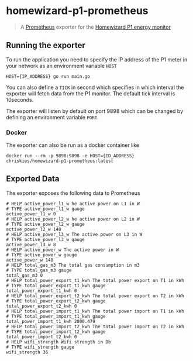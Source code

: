 # homewizard-p1-prometheus
> A [Prometheus](https://prometheus.io/) exporter for the [Homewizard P1 energy monitor](https://www.homewizard.nl/homewizard-wi-fi-p1-meter)
## Running the exporter
To run the application you need to specify the IP address of the P1 meter in your network as an environment variable `HOST`
```
HOST={IP_ADDRESS} go run main.go
```

You can also define a `TICK` in second which specifies in which interval the exporter will fetch data from the P1 monitor. The default tick interval is 10seconds.

The exporter will listen by default on port 9898 which can be changed by defining an environment variable `PORT`.

### Docker
The exporter can also be run as a docker container like
```
docker run --rm -p 9898:9898 -e HOST={ID_ADDRESS} chriskies/homewizard-p1-prometheus:latest
```

## Exported Data
The exporter exposes the following data to Prometheus
```
# HELP active_power_l1_w he active power on L1 in W
# TYPE active_power_l1_w gauge
active_power_l1_w 0
# HELP active_power_l2_w he active power on L2 in W
# TYPE active_power_l2_w gauge
active_power_l2_w 140
# HELP active_power_l3_w The active power on L3 in W
# TYPE active_power_l3_w gauge
active_power_l3_w 8
# HELP active_power_w The active power in W
# TYPE active_power_w gauge
active_power_w 148
# HELP total_gas_m3 The total gas consumption in m3
# TYPE total_gas_m3 gauge
total_gas_m3 0
# HELP total_power_export_t1_kwh The total power export on T1 in kWh
# TYPE total_power_export_t1_kwh gauge
total_power_export_t1_kwh 0
# HELP total_power_export_t2_kwh The total power export on T2 in kWh
# TYPE total_power_export_t2_kwh gauge
total_power_export_t2_kwh 0
# HELP total_power_import_t1_kwh The total power import on T1 in kWh
# TYPE total_power_import_t1_kwh gauge
total_power_import_t1_kwh 2000.479
# HELP total_power_import_t2_kwh The total power import on T2 in kWh
# TYPE total_power_import_t2_kwh gauge
total_power_import_t2_kwh 0
# HELP wifi_strength Wifi strength in Db
# TYPE wifi_strength gauge
wifi_strength 36
```
